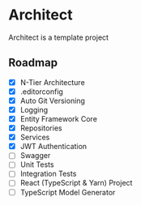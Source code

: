 # Architect

Architect is a template project

## Roadmap

- [x] N-Tier Architecture
- [x] .editorconfig
- [x] Auto Git Versioning
- [x] Logging
- [x] Entity Framework Core
- [x] Repositories
- [x] Services
- [x] JWT Authentication
- [ ] Swagger
- [ ] Unit Tests
- [ ] Integration Tests
- [ ] React (TypeScript & Yarn) Project
- [ ] TypeScript Model Generator
